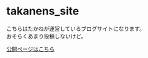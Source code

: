 # takanens_site
こちらはたかねが運営しているブログサイトになります。  
おそらくあまり投稿しないけど。

[公開ページはこちら](https://takanezawa0829.github.io/takanens_site/)
